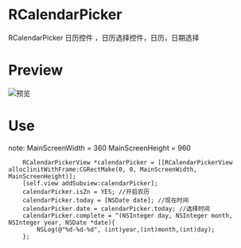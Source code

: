 
# RCalendarPicker

RCalendarPicker 日历控件 ，日历选择控件，日历，日期选择

# Preview

![预览](https://roycms.github.io/RCalendarPicker/RCalendarPicker/Resource/Preview.gif)

# Use

note: MainScreenWidth = 360  MainScreenHeight = 960
```
    RCalendarPickerView *calendarPicker = [[RCalendarPickerView alloc]initWithFrame:CGRectMake(0, 0, MainScreenWidth, MainScreenHeight)];
    [self.view addSubview:calendarPicker];
    calendarPicker.isZn = YES; //开启农历
    calendarPicker.today = [NSDate date]; //现在时间
    calendarPicker.date = calendarPicker.today; //选择时间
    calendarPicker.complete = ^(NSInteger day, NSInteger month, NSInteger year, NSDate *date){
        NSLog(@"%d-%d-%d", (int)year,(int)month,(int)day);
    };
```

